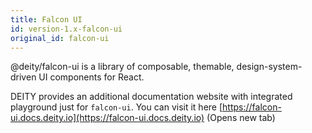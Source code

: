 ```yaml
---
title: Falcon UI
id: version-1.x-falcon-ui
original_id: falcon-ui
---
```


@deity/falcon-ui is a library of composable, themable, design-system-driven UI components for React.

DEITY provides an additional documentation website with integrated playground just for `falcon-ui`. You can visit it here [https://falcon-ui.docs.deity.io](https://falcon-ui.docs.deity.io) (Opens new tab)
